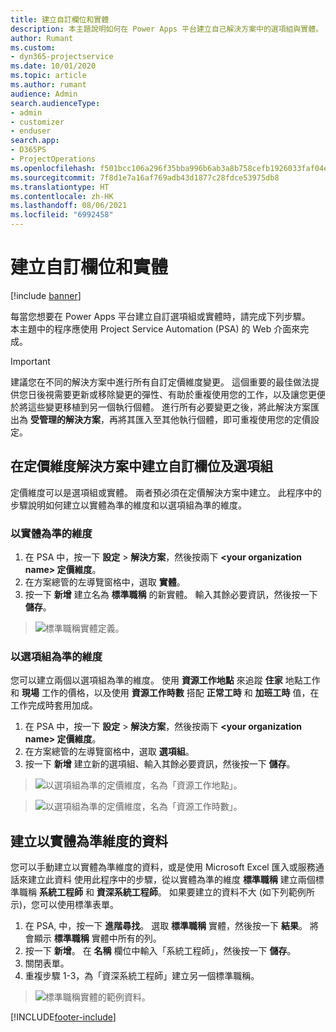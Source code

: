```yaml
---
title: 建立自訂欄位和實體
description: 本主題說明如何在 Power Apps 平台建立自己解決方案中的選項組與實體。
author: Rumant
ms.custom:
- dyn365-projectservice
ms.date: 10/01/2020
ms.topic: article
ms.author: rumant
audience: Admin
search.audienceType:
- admin
- customizer
- enduser
search.app:
- D365PS
- ProjectOperations
ms.openlocfilehash: f501bcc106a296f35bba996b6ab3a8b758cefb1926033faf04ee23c42bc94d39
ms.sourcegitcommit: 7f8d1e7a16af769adb43d1877c28fdce53975db8
ms.translationtype: HT
ms.contentlocale: zh-HK
ms.lasthandoff: 08/06/2021
ms.locfileid: "6992458"
---
```

# <a name="create-custom-fields-and-entities"></a>建立自訂欄位和實體 

[!include [banner](../includes/psa-now-project-operations.md)]

每當您想要在 Power Apps 平台建立自訂選項組或實體時，請完成下列步驟。  
本主題中的程序應使用 Project Service Automation (PSA) 的 Web 介面來完成。

> [!IMPORTANT]
> 建議您在不同的解決方案中進行所有自訂定價維度變更。 這個重要的最佳做法提供您日後視需要更新或移除變更的彈性、有助於重複使用您的工作，以及讓您更便於將這些變更移植到另一個執行個體。 進行所有必要變更之後，將此解決方案匯出為 **受管理的解決方案**，再將其匯入至其他執行個體，即可重複使用您的定價設定。

  
## <a name="create-custom-fields-and-option-sets-in-the-pricing-dimension-solution"></a>在定價維度解決方案中建立自訂欄位及選項組

定價維度可以是選項組或實體。 兩者預必須在定價解決方案中建立。 此程序中的步驟說明如何建立以實體為準的維度和以選項組為準的維度。

### <a name="entity-based-dimensions"></a>以實體為準的維度

1. 在 PSA 中，按一下 **設定** > **解決方案**，然後按兩下 **\<your organization name> 定價維度**。
2. 在方案總管的左導覽窗格中，選取 **實體**。
3. 按一下 **新增** 建立名為 **標準職稱** 的新實體。 輸入其餘必要資訊，然後按一下 **儲存**。

> ![標準職稱實體定義。](media/Standard-Title-entity-definition.png)


### <a name="option-set-based-dimensions"></a>以選項組為準的維度 
您可以建立兩個以選項組為準的維度。 使用 **資源工作地點** 來追蹤 **住家** 地點工作和 **現場** 工作的價格，以及使用 **資源工作時數** 搭配 **正常工時** 和 **加班工時** 值，在工作完成時套用加成。


1. 在 PSA 中，按一下 **設定** > **解決方案**，然後按兩下 **\<your organization name> 定價維度**。 
2. 在方案總管的左導覽窗格中，選取 **選項組**。 
3. 按一下 **新增** 建立新的選項組、輸入其餘必要資訊，然後按一下 **儲存**。

> ![以選項組為準的定價維度，名為「資源工作地點」。](media/Option-set-PD-called-Resource-Work-Location.png)

> ![以選項組為準的定價維度，名為「資源工作時數」。](media/Option-set-PD-called-Resource-Work-Hours.PNG)


## <a name="create-data-for-entity-based-dimensions"></a>建立以實體為準維度的資料

您可以手動建立以實體為準維度的資料，或是使用 Microsoft Excel 匯入或服務通話來建立此資料 使用此程序中的步驟，從以實體為準的維度 **標準職稱** 建立兩個標準職稱 **系統工程師** 和 **資深系統工程師**。 如果要建立的資料不大 (如下列範例所示)，您可以使用標準表單。

1. 在 PSA, 中，按一下 **進階尋找**。 選取 **標準職稱** 實體，然後按一下 **結果**。 將會顯示 **標準職稱** 實體中所有的列。
2. 按一下 **新增**。 在 **名稱** 欄位中輸入「系統工程師」，然後按一下 **儲存**。
3. 關閉表單。 
4. 重複步驟 1-3，為「資深系統工程師」建立另一個標準職稱。

> ![標準職稱實體的範例資料。](media/ST-data.png)




[!INCLUDE[footer-include](../includes/footer-banner.md)]